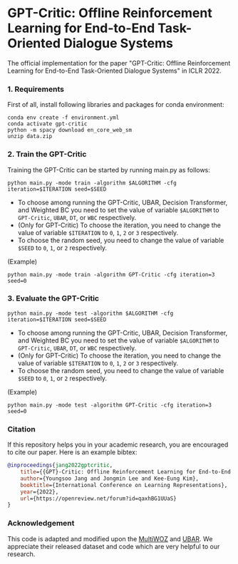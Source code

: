 # GPT-Critic: Offline Reinforcement Learning for End-to-End Task-Oriented Dialogue Systems

The official implementation for the paper "GPT-Critic: Offline Reinforcement Learning for End-to-End Task-Oriented Dialogue Systems" in ICLR 2022.

### 1. Requirements

First of all, install following libraries and packages for conda environment:
```
conda env create -f environment.yml
conda activate gpt-critic
python -m spacy download en_core_web_sm
unzip data.zip
```


### 2. Train the GPT-Critic
Training the GPT-Critic can be started by running main.py as follows:
```
python main.py -mode train -algorithm $ALGORITHM -cfg iteration=$ITERATION seed=$SEED
```
- To choose among running the GPT-Critic, UBAR, Decision Transformer, and Weighted BC you need to set the value of variable `$ALGORITHM` to `GPT-Critic`, `UBAR`, `DT`, or `WBC` respectively.
- (Only for GPT-Critic) To choose the iteration, you need to change the value of variable `$ITERATION` to `0`, `1`, `2` or `3` respectively.
- To choose the random seed, you need to change the value of variable `$SEED` to `0`, `1`, or `2` respectively.

(Example)
```
python main.py -mode train -algorithm GPT-Critic -cfg iteration=3 seed=0
```

### 3. Evaluate the GPT-Critic

```
python main.py -mode test -algorithm $ALGORITHM -cfg iteration=$ITERATION seed=$SEED
```
- To choose among running the GPT-Critic, UBAR, Decision Transformer, and Weighted BC you need to set the value of variable `$ALGORITHM` to `GPT-Critic`, `UBAR`, `DT`, or `WBC` respectively.
- (Only for GPT-Critic) To choose the iteration, you need to change the value of variable `$ITERATION` to `0`, `1`, `2` or `3` respectively.
- To choose the random seed, you need to change the value of variable `$SEED` to `0`, `1`, or `2` respectively.

(Example)
```
python main.py -mode test -algorithm GPT-Critic -cfg iteration=3 seed=0
```

### Citation
If this repository helps you in your academic research, you are encouraged to cite our paper. Here is an example bibtex:
```bibtex
@inproceedings{jang2022gptcritic,
    title={{GPT}-Critic: Offline Reinforcement Learning for End-to-End Task-Oriented Dialogue Systems},
    author={Youngsoo Jang and Jongmin Lee and Kee-Eung Kim},
    booktitle={International Conference on Learning Representations},
    year={2022},
    url={https://openreview.net/forum?id=qaxhBG1UUaS}
}
```

### Acknowledgement
This code is adapted and modified upon the [MultiWOZ](https://github.com/budzianowski/multiwoz) and [UBAR](https://github.com/TonyNemo/UBAR-MultiWOZ).
We appreciate their released dataset and code which are very helpful to our research.
